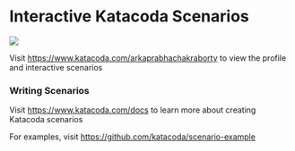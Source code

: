 # Interactive Katacoda Scenarios

[![](http://shields.katacoda.com/katacoda/arkaprabhachakraborty/count.svg)](https://www.katacoda.com/arkaprabhachakraborty "Get your profile on Katacoda.com")

Visit https://www.katacoda.com/arkaprabhachakraborty to view the profile and interactive scenarios

### Writing Scenarios
Visit https://www.katacoda.com/docs to learn more about creating Katacoda scenarios

For examples, visit https://github.com/katacoda/scenario-example
